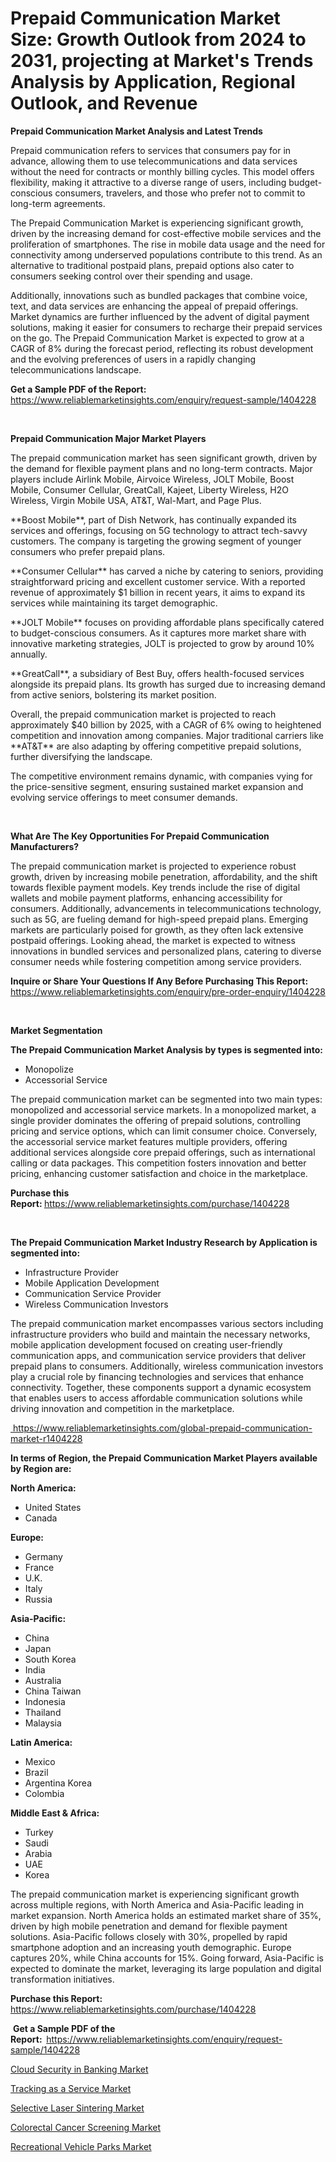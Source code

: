 <p><h1>Prepaid Communication Market Size: Growth Outlook from 2024 to 2031, projecting at Market's Trends Analysis by Application, Regional Outlook, and Revenue</h1></p><p><strong>Prepaid Communication Market Analysis and Latest Trends</strong></p>
<p><p>Prepaid communication refers to services that consumers pay for in advance, allowing them to use telecommunications and data services without the need for contracts or monthly billing cycles. This model offers flexibility, making it attractive to a diverse range of users, including budget-conscious consumers, travelers, and those who prefer not to commit to long-term agreements. </p><p>The Prepaid Communication Market is experiencing significant growth, driven by the increasing demand for cost-effective mobile services and the proliferation of smartphones. The rise in mobile data usage and the need for connectivity among underserved populations contribute to this trend. As an alternative to traditional postpaid plans, prepaid options also cater to consumers seeking control over their spending and usage.</p><p>Additionally, innovations such as bundled packages that combine voice, text, and data services are enhancing the appeal of prepaid offerings. Market dynamics are further influenced by the advent of digital payment solutions, making it easier for consumers to recharge their prepaid services on the go. The Prepaid Communication Market is expected to grow at a CAGR of 8% during the forecast period, reflecting its robust development and the evolving preferences of users in a rapidly changing telecommunications landscape.</p></p>
<p><strong>Get a Sample PDF of the Report:&nbsp;</strong> <a href="https://www.reliablemarketinsights.com/enquiry/request-sample/1404228?utm_campaign=1559&utm_medium=2&utm_source=Github&utm_content=ia&utm_term=23102024&utm_id=prepaid-communication">https://www.reliablemarketinsights.com/enquiry/request-sample/1404228</a></p>
<p>&nbsp;</p>
<p><strong>Prepaid Communication Major Market Players</strong></p>
<p><p>The prepaid communication market has seen significant growth, driven by the demand for flexible payment plans and no long-term contracts. Major players include Airlink Mobile, Airvoice Wireless, JOLT Mobile, Boost Mobile, Consumer Cellular, GreatCall, Kajeet, Liberty Wireless, H2O Wireless, Virgin Mobile USA, AT&T, Wal-Mart, and Page Plus.</p><p>**Boost Mobile**, part of Dish Network, has continually expanded its services and offerings, focusing on 5G technology to attract tech-savvy customers. The company is targeting the growing segment of younger consumers who prefer prepaid plans. </p><p>**Consumer Cellular** has carved a niche by catering to seniors, providing straightforward pricing and excellent customer service. With a reported revenue of approximately $1 billion in recent years, it aims to expand its services while maintaining its target demographic.</p><p>**JOLT Mobile** focuses on providing affordable plans specifically catered to budget-conscious consumers. As it captures more market share with innovative marketing strategies, JOLT is projected to grow by around 10% annually.</p><p>**GreatCall**, a subsidiary of Best Buy, offers health-focused services alongside its prepaid plans. Its growth has surged due to increasing demand from active seniors, bolstering its market position.</p><p>Overall, the prepaid communication market is projected to reach approximately $40 billion by 2025, with a CAGR of 6% owing to heightened competition and innovation among companies. Major traditional carriers like **AT&T** are also adapting by offering competitive prepaid solutions, further diversifying the landscape. </p><p>The competitive environment remains dynamic, with companies vying for the price-sensitive segment, ensuring sustained market expansion and evolving service offerings to meet consumer demands.</p></p>
<p>&nbsp;</p>
<p><strong>What Are The Key Opportunities For Prepaid Communication Manufacturers?</strong></p>
<p><p>The prepaid communication market is projected to experience robust growth, driven by increasing mobile penetration, affordability, and the shift towards flexible payment models. Key trends include the rise of digital wallets and mobile payment platforms, enhancing accessibility for consumers. Additionally, advancements in telecommunications technology, such as 5G, are fueling demand for high-speed prepaid plans. Emerging markets are particularly poised for growth, as they often lack extensive postpaid offerings. Looking ahead, the market is expected to witness innovations in bundled services and personalized plans, catering to diverse consumer needs while fostering competition among service providers.</p></p>
<p><strong>Inquire or Share Your Questions If Any Before Purchasing This Report:</strong> <a href="https://www.reliablemarketinsights.com/enquiry/pre-order-enquiry/1404228?utm_campaign=1559&utm_medium=2&utm_source=Github&utm_content=ia&utm_term=23102024&utm_id=prepaid-communication">https://www.reliablemarketinsights.com/enquiry/pre-order-enquiry/1404228</a></p>
<p>&nbsp;</p>
<p><strong>Market Segmentation</strong></p>
<p><strong>The Prepaid Communication Market Analysis by types is segmented into:</strong></p>
<p><ul><li>Monopolize</li><li>Accessorial Service</li></ul></p>
<p><p>The prepaid communication market can be segmented into two main types: monopolized and accessorial service markets. In a monopolized market, a single provider dominates the offering of prepaid solutions, controlling pricing and service options, which can limit consumer choice. Conversely, the accessorial service market features multiple providers, offering additional services alongside core prepaid offerings, such as international calling or data packages. This competition fosters innovation and better pricing, enhancing customer satisfaction and choice in the marketplace.</p></p>
<p><strong>Purchase this Report:&nbsp;</strong><a href="https://www.reliablemarketinsights.com/purchase/1404228?utm_campaign=1559&utm_medium=2&utm_source=Github&utm_content=ia&utm_term=23102024&utm_id=prepaid-communication">https://www.reliablemarketinsights.com/purchase/1404228</a></p>
<p>&nbsp;</p>
<p><strong>The Prepaid Communication Market Industry Research by Application is segmented into:</strong></p>
<p><ul><li>Infrastructure Provider</li><li>Mobile Application Development</li><li>Communication Service Provider</li><li>Wireless Communication Investors</li></ul></p>
<p><p>The prepaid communication market encompasses various sectors including infrastructure providers who build and maintain the necessary networks, mobile application development focused on creating user-friendly communication apps, and communication service providers that deliver prepaid plans to consumers. Additionally, wireless communication investors play a crucial role by financing technologies and services that enhance connectivity. Together, these components support a dynamic ecosystem that enables users to access affordable communication solutions while driving innovation and competition in the marketplace.</p></p>
<p><a href="https://www.reliablemarketinsights.com/global-prepaid-communication-market-r1404228?utm_campaign=1559&utm_medium=2&utm_source=Github&utm_content=ia&utm_term=23102024&utm_id=prepaid-communication">&nbsp;https://www.reliablemarketinsights.com/global-prepaid-communication-market-r1404228</a></p>
<p><strong>In terms of Region, the Prepaid Communication Market Players available by Region are:</strong></p>
<p>
    <p> <strong> North America: </strong>
        <ul>
            <li>United States</li>
            <li>Canada</li>
        </ul>
        </p> 
    <p> <strong> Europe: </strong>
        <ul>
            <li>Germany</li>
            <li>France</li>
            <li>U.K.</li>
            <li>Italy</li>
            <li>Russia</li>
        </ul>
        </p> 
    <p> <strong> Asia-Pacific: </strong>
        <ul>
            <li>China</li>
            <li>Japan</li>
            <li>South Korea</li>
            <li>India</li>
            <li>Australia</li>
            <li>China Taiwan</li>
            <li>Indonesia</li>
            <li>Thailand</li>
            <li>Malaysia</li>
        </ul>
        </p> 
    <p> <strong> Latin America: </strong>
        <ul>
            <li>Mexico</li>
            <li>Brazil</li>
            <li>Argentina Korea</li>
            <li>Colombia</li>
        </ul>
        </p> 
    <p> <strong> Middle East & Africa: </strong>
        <ul>
            <li>Turkey</li>
            <li>Saudi</li>
            <li>Arabia</li>
            <li>UAE</li>
            <li>Korea</li>
        </ul>
    </p>
    </p>
<p><p>The prepaid communication market is experiencing significant growth across multiple regions, with North America and Asia-Pacific leading in market expansion. North America holds an estimated market share of 35%, driven by high mobile penetration and demand for flexible payment solutions. Asia-Pacific follows closely with 30%, propelled by rapid smartphone adoption and an increasing youth demographic. Europe captures 20%, while China accounts for 15%. Going forward, Asia-Pacific is expected to dominate the market, leveraging its large population and digital transformation initiatives.</p></p>
<p><strong>Purchase this Report: </strong><a href="https://www.reliablemarketinsights.com/purchase/1404228?utm_campaign=1559&utm_medium=2&utm_source=Github&utm_content=ia&utm_term=23102024&utm_id=prepaid-communication">https://www.reliablemarketinsights.com/purchase/1404228</a></p>
<p>&nbsp;<strong>Get a Sample PDF of the Report:&nbsp;&nbsp;</strong><a href="https://www.reliablemarketinsights.com/enquiry/request-sample/1404228?utm_campaign=1559&utm_medium=2&utm_source=Github&utm_content=ia&utm_term=23102024&utm_id=prepaid-communication">https://www.reliablemarketinsights.com/enquiry/request-sample/1404228</a></p>
<p><strong></strong></p>
<p><p><a href="https://www.linkedin.com/pulse/cloud-security-banking-market-investigation-industry-evolution-fjovf?utm_campaign=1559&utm_medium=2&utm_source=Github&utm_content=ia&utm_term=23102024&utm_id=prepaid-communication">Cloud Security in Banking Market</a></p><p><a href="https://www.linkedin.com/pulse/tracking-service-market-innovations-trends-comprehensive-ay8rf?utm_campaign=1559&utm_medium=2&utm_source=Github&utm_content=ia&utm_term=23102024&utm_id=prepaid-communication">Tracking as a Service Market</a></p><p><a href="https://www.linkedin.com/pulse/selective-laser-sintering-industry-insights-report-zofkf?utm_campaign=1559&utm_medium=2&utm_source=Github&utm_content=ia&utm_term=23102024&utm_id=prepaid-communication">Selective Laser Sintering Market</a></p><p><a href="https://www.linkedin.com/pulse/deep-dive-colorectal-cancer-screening-market-itstrends-segmentation-xpkaf?utm_campaign=1559&utm_medium=2&utm_source=Github&utm_content=ia&utm_term=23102024&utm_id=prepaid-communication">Colorectal Cancer Screening Market</a></p><p><a href="https://github.com/HobertDavis43/Market-Research-Report-List-1/blob/main/recreational-vehicle-parks-market.md?utm_campaign=1559&utm_medium=2&utm_source=Github&utm_content=ia&utm_term=23102024&utm_id=prepaid-communication">Recreational Vehicle Parks Market</a></p></p>